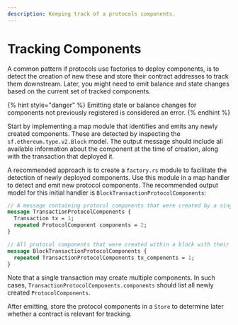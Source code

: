 ```yaml
---
description: Keeping track of a protocols components.
---
```


# Tracking Components

A common pattern if protocols use factories to deploy components, is to detect the creation of new these and store their contract addresses to track them downstream. Later, you might need to emit balance and state changes based on the current set of tracked components.&#x20;

{% hint style="danger" %}
Emitting state or balance changes for components not previously registered is considered an error.
{% endhint %}

Start by implementing a map module that identifies and emits any newly created components. These are detected by inspecting the `sf.ethereum.type.v2.Block` model. The output message should include all available information about the component at the time of creation, along with the transaction that deployed it.

A recommended approach is to create a `factory.rs` module to facilitate the detection of newly deployed components. Use this module in a map handler to detect and emit new protocol components. The recommended output model for this initial handler is `BlockTransactionProtocolComponents`:

```protobuf
// A message containing protocol components that were created by a single tx.
message TransactionProtocolComponents {
  Transaction tx = 1;
  repeated ProtocolComponent components = 2;
}

// All protocol components that were created within a block with their corresponding tx.
message BlockTransactionProtocolComponents {
  repeated TransactionProtocolComponents tx_components = 1;
}
```

Note that a single transaction may create multiple components. In such cases, `TransactionProtocolComponents.components` should list all newly created `ProtocolComponents`.

After emitting, store the protocol components in a `Store` to determine later whether a contract is relevant for tracking.
